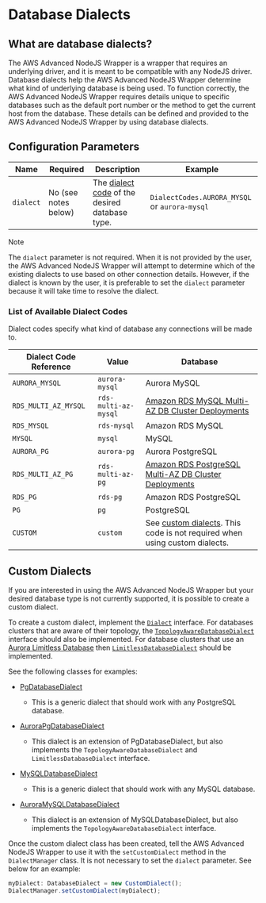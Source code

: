 # Database Dialects

## What are database dialects?

The AWS Advanced NodeJS Wrapper is a wrapper that requires an underlying driver, and it is meant to be compatible with any NodeJS driver. Database dialects help the AWS Advanced NodeJS Wrapper determine what kind of underlying database is being used. To function correctly, the AWS Advanced NodeJS Wrapper requires details unique to specific databases such as the default port number or the method to get the current host from the database. These details can be defined and provided to the AWS Advanced NodeJS Wrapper by using database dialects.

## Configuration Parameters

| Name      | Required             | Description                                                                        | Example                                       |
| --------- | -------------------- | ---------------------------------------------------------------------------------- | --------------------------------------------- |
| `dialect` | No (see notes below) | The [dialect code](#list-of-available-dialect-codes) of the desired database type. | `DialectCodes.AURORA_MYSQL` or `aurora-mysql` |

> [!NOTE]
> The `dialect` parameter is not required. When it is not provided by the user, the AWS Advanced NodeJS Wrapper will attempt to determine which of the existing dialects to use based on other connection details. However, if the dialect is known by the user, it is preferable to set the `dialect` parameter because it will take time to resolve the dialect.

### List of Available Dialect Codes

Dialect codes specify what kind of database any connections will be made to.

| Dialect Code Reference | Value                | Database                                                                                                                                           |
| ---------------------- | -------------------- | -------------------------------------------------------------------------------------------------------------------------------------------------- |
| `AURORA_MYSQL`         | `aurora-mysql`       | Aurora MySQL                                                                                                                                       |
| `RDS_MULTI_AZ_MYSQL`   | `rds-multi-az-mysql` | [Amazon RDS MySQL Multi-AZ DB Cluster Deployments](https://docs.aws.amazon.com/AmazonRDS/latest/UserGuide/multi-az-db-clusters-concepts.html)      |
| `RDS_MYSQL`            | `rds-mysql`          | Amazon RDS MySQL                                                                                                                                   |
| `MYSQL`                | `mysql`              | MySQL                                                                                                                                              |
| `AURORA_PG`            | `aurora-pg`          | Aurora PostgreSQL                                                                                                                                  |
| `RDS_MULTI_AZ_PG`      | `rds-multi-az-pg`    | [Amazon RDS PostgreSQL Multi-AZ DB Cluster Deployments](https://docs.aws.amazon.com/AmazonRDS/latest/UserGuide/multi-az-db-clusters-concepts.html) |
| `RDS_PG`               | `rds-pg`             | Amazon RDS PostgreSQL                                                                                                                              |
| `PG`                   | `pg`                 | PostgreSQL                                                                                                                                         |
| `CUSTOM`               | `custom`             | See [custom dialects](#custom-dialects). This code is not required when using custom dialects.                                                     |

## Custom Dialects

If you are interested in using the AWS Advanced NodeJS Wrapper but your desired database type is not currently supported, it is possible to create a custom dialect.

To create a custom dialect, implement the [`Dialect`](../../common/lib/database_dialect/database_dialect.ts) interface. For databases clusters that are aware of their topology, the [`TopologyAwareDatabaseDialect`](../../common/lib/topology_aware_database_dialect.ts) interface should also be implemented. For database clusters that use an [Aurora Limitless Database](../../docs/using-the-nodejs-wrapper/using-plugins/UsingTheLimitlessConnectionPlugin.md#what-is-amazon-aurora-limitless-database) then [`LimitlessDatabaseDialect`](../../common/lib/database_dialect/limitless_database_dialect.ts) should be implemented.

See the following classes for examples:

- [PgDatabaseDialect](../../pg/lib/dialect/pg_database_dialect.ts)
  - This is a generic dialect that should work with any PostgreSQL database.
- [AuroraPgDatabaseDialect](../../pg/lib/dialect/aurora_pg_database_dialect.ts)

  - This dialect is an extension of PgDatabaseDialect, but also implements the `TopologyAwareDatabaseDialect` and `LimitlessDatabaseDialect` interface.

- [MySQLDatabaseDialect](../../mysql/lib/dialect/mysql_database_dialect.ts)
  - This is a generic dialect that should work with any MySQL database.
- [AuroraMySQLDatabaseDialect](../../mysql/lib/dialect/aurora_mysql_database_dialect.ts)
  - This dialect is an extension of MySQLDatabaseDialect, but also implements the `TopologyAwareDatabaseDialect` interface.

Once the custom dialect class has been created, tell the AWS Advanced NodeJS Wrapper to use it with the `setCustomDialect` method in the `DialectManager` class. It is not necessary to set the `dialect` parameter. See below for an example:

```typescript
myDialect: DatabaseDialect = new CustomDialect();
DialectManager.setCustomDialect(myDialect);
```
